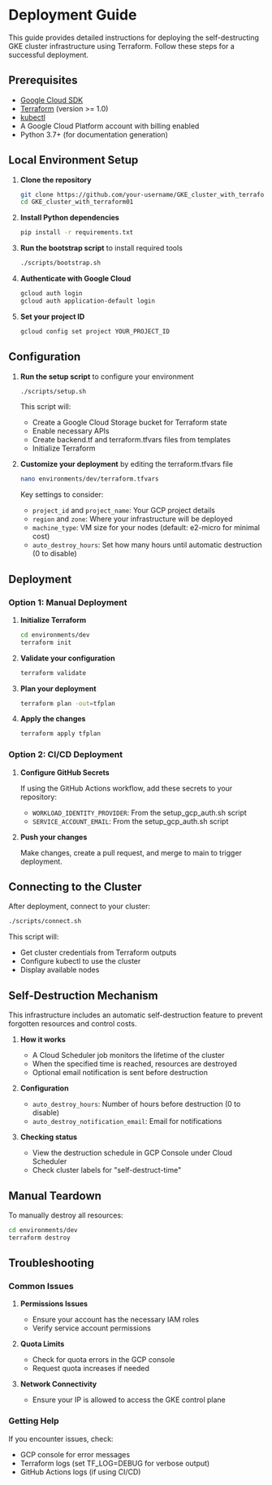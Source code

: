 # Deployment Guide

This guide provides detailed instructions for deploying the self-destructing GKE cluster infrastructure using Terraform. Follow these steps for a successful deployment.

## Prerequisites

- [Google Cloud SDK](https://cloud.google.com/sdk/docs/install)
- [Terraform](https://developer.hashicorp.com/terraform/downloads) (version >= 1.0)
- [kubectl](https://kubernetes.io/docs/tasks/tools/)
- A Google Cloud Platform account with billing enabled
- Python 3.7+ (for documentation generation)

## Local Environment Setup

1. **Clone the repository**

   ```bash
   git clone https://github.com/your-username/GKE_cluster_with_terraform01.git
   cd GKE_cluster_with_terraform01
   ```

2. **Install Python dependencies**

   ```bash
   pip install -r requirements.txt
   ```

3. **Run the bootstrap script** to install required tools

   ```bash
   ./scripts/bootstrap.sh
   ```

4. **Authenticate with Google Cloud**

   ```bash
   gcloud auth login
   gcloud auth application-default login
   ```

5. **Set your project ID**

   ```bash
   gcloud config set project YOUR_PROJECT_ID
   ```

## Configuration

1. **Run the setup script** to configure your environment

   ```bash
   ./scripts/setup.sh
   ```

   This script will:
   - Create a Google Cloud Storage bucket for Terraform state
   - Enable necessary APIs
   - Create backend.tf and terraform.tfvars files from templates
   - Initialize Terraform

2. **Customize your deployment** by editing the terraform.tfvars file

   ```bash
   nano environments/dev/terraform.tfvars
   ```

   Key settings to consider:
   - `project_id` and `project_name`: Your GCP project details
   - `region` and `zone`: Where your infrastructure will be deployed
   - `machine_type`: VM size for your nodes (default: e2-micro for minimal cost)
   - `auto_destroy_hours`: Set how many hours until automatic destruction (0 to disable)

## Deployment

### Option 1: Manual Deployment

1. **Initialize Terraform**

   ```bash
   cd environments/dev
   terraform init
   ```

2. **Validate your configuration**

   ```bash
   terraform validate
   ```

3. **Plan your deployment**

   ```bash
   terraform plan -out=tfplan
   ```

4. **Apply the changes**

   ```bash
   terraform apply tfplan
   ```

### Option 2: CI/CD Deployment

1. **Configure GitHub Secrets**

   If using the GitHub Actions workflow, add these secrets to your repository:
   - `WORKLOAD_IDENTITY_PROVIDER`: From the setup_gcp_auth.sh script
   - `SERVICE_ACCOUNT_EMAIL`: From the setup_gcp_auth.sh script

2. **Push your changes**

   Make changes, create a pull request, and merge to main to trigger deployment.

## Connecting to the Cluster

After deployment, connect to your cluster:

```bash
./scripts/connect.sh
```

This script will:
- Get cluster credentials from Terraform outputs
- Configure kubectl to use the cluster
- Display available nodes

## Self-Destruction Mechanism

This infrastructure includes an automatic self-destruction feature to prevent forgotten resources and control costs.

1. **How it works**
   - A Cloud Scheduler job monitors the lifetime of the cluster
   - When the specified time is reached, resources are destroyed
   - Optional email notification is sent before destruction

2. **Configuration**
   - `auto_destroy_hours`: Number of hours before destruction (0 to disable)
   - `auto_destroy_notification_email`: Email for notifications

3. **Checking status**
   - View the destruction schedule in GCP Console under Cloud Scheduler
   - Check cluster labels for "self-destruct-time"

## Manual Teardown

To manually destroy all resources:

```bash
cd environments/dev
terraform destroy
```

## Troubleshooting

### Common Issues

1. **Permissions Issues**
   - Ensure your account has the necessary IAM roles
   - Verify service account permissions

2. **Quota Limits**
   - Check for quota errors in the GCP console
   - Request quota increases if needed

3. **Network Connectivity**
   - Ensure your IP is allowed to access the GKE control plane

### Getting Help

If you encounter issues, check:
- GCP console for error messages
- Terraform logs (set TF_LOG=DEBUG for verbose output)
- GitHub Actions logs (if using CI/CD)